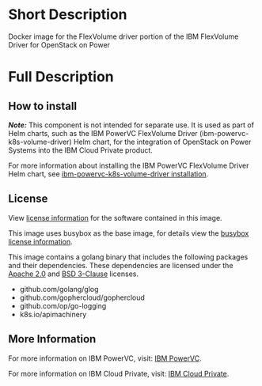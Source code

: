 # Short Description
Docker image for the FlexVolume driver portion of the IBM FlexVolume Driver for OpenStack on Power

# Full Description

## How to install
*__Note:__* This component is not intended for separate use. It is used as part of Helm charts, such as the IBM PowerVC FlexVolume Driver (ibm-powervc-k8s-volume-driver) Helm chart, for the integration of OpenStack on Power Systems into the IBM Cloud Private product.

For more information about installing the IBM PowerVC FlexVolume Driver Helm chart, see [ibm-powervc-k8s-volume-driver installation](https://www.ibm.com/support/knowledgecenter/en/SSVSPA_1.4.0/com.ibm.powervc.cloud.help.doc/powervc_icp_storage.html).

## License
View [license information](https://www.apache.org/licenses/LICENSE-2.0) for the software contained in this image.

This image uses busybox as the base image, for details view the [busybox license information](https://busybox.net/license.html).

This image contains a golang binary that includes the following packages and their dependencies.  These dependencies are licensed under the [Apache 2.0](https://www.apache.org/licenses/LICENSE-2.0) and [BSD 3-Clause](https://github.com/op/go-logging/blob/master/LICENSE) licenses.

- github.com/golang/glog
- github.com/gophercloud/gophercloud
- github.com/op/go-logging
- k8s.io/apimachinery

## More Information
For more information on IBM PowerVC, visit: [IBM PowerVC](https://www.ibm.com/systems/power/software/virtualization-management/).

For more information on IBM Cloud Private, visit: [IBM Cloud Private](https://www.ibm.com/cloud/private).
